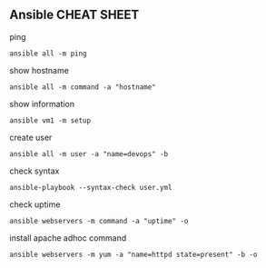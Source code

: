 ## Ansible CHEAT SHEET
ping 
```
ansible all -m ping
```
show hostname 
```
ansible all -m command -a "hostname"
```
show information
```
ansible vm1 -m setup
```
create user
```
ansible all -m user -a "name=devops" -b
```
check syntax
```
ansible-playbook --syntax-check user.yml
```
check uptime
```
ansible webservers -m command -a "uptime" -o
```
install apache adhoc command
```
ansible webservers -m yum -a "name=httpd state=present" -b -o
```

